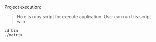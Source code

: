 Project execution:

> Here is ruby script for execute application. User can run this script with

    cd bin
    ./matrix


